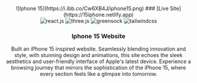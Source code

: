 <div align="center">
  <br />
   ![Iphone 15](https://i.ibb.co/Cw6XB4J/iphone15.png)
  ### [Live Site](https://15iphone.netlify.app)
  <br />

  <div>
    <img src="https://img.shields.io/badge/-React_JS-black?style=for-the-badge&logoColor=white&logo=react&color=61DAFB" alt="react.js" />
    <img src="https://img.shields.io/badge/-Three_JS-black?style=for-the-badge&logoColor=white&logo=threedotjs&color=000000" alt="three.js" />
    <img src="https://img.shields.io/badge/-GSAP-black?style=for-the-badge&logoColor=white&logo=greensock&color=88CE02" alt="greensock" />
    <img src="https://img.shields.io/badge/-Tailwind_CSS-black?style=for-the-badge&logoColor=white&logo=tailwindcss&color=06B6D4" alt="tailwindcss" />
  </div>

  <h3 align="center">Iphone 15 Website</h3>

   <div align="center">
     Built an iPhone 15 inspired website. Seamlessly blending innovation and style, with stunning design and animations, this site echoes the sleek 
     aesthetics and user-friendly interface of Apple's latest device. Experience a browsing journey that mirrors the sophistication of the iPhone 15, 
     where every section feels like a glimpse into tomorrow.
    </div>
</div>
